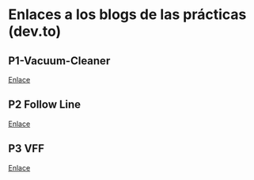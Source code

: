 # Enlaces a los blogs de las prácticas (dev.to)
## P1-Vacuum-Cleaner
[Enlace](https://dev.to/notlongas/vacuum-cleaner-4ehc)
## P2 Follow Line
[Enlace](https://dev.to/notlongas/f1-followline-hsv-filter-pid-controller-1k7b)
## P3 VFF
[Enlace](https://dev.to/notlongas/f1-local-navigation-vff-1d41)
